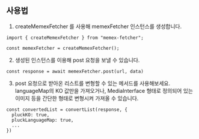 ## 사용법

1. createMemexFetcher 를 사용해 memexFetcher 인스턴스를 생성합니다.

```
import { createMemexFetcher } from "memex-fetcher";

const memexFetcher = createMemexFetcher();
```

2. 생성된 인스턴스를 이용해 post 요청을 보낼 수 있습니다.

```
const response = await memexFetcher.post(url, data)
```

3. post 요청으로 받아온 리스트를 변형할 수 있는 메서드를 사용해보세요. languageMap의 KO 값만을 가져오거나, MediaInterface 형태로 정의되어 있는 이미지 등을 간단한 형태로 변형시켜 가져올 수 있습니다.

```
const convertedList = convertList(response, {
  pluckKO: true,
  pluckLanguageMap: true,
  ...
})
```
